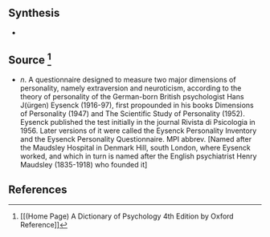 ## Synthesis
- 
## Source [^1]
- $n$. A questionnaire designed to measure two major dimensions of personality, namely extraversion and neuroticism, according to the theory of personality of the German-born British psychologist Hans J(ürgen) Eysenck (1916-97), first propounded in his books Dimensions of Personality (1947) and The Scientific Study of Personality (1952). Eysenck published the test initially in the journal Rivista di Psicologia in 1956. Later versions of it were called the Eysenck Personality Inventory and the Eysenck Personality Questionnaire. MPI abbrev. \[Named after the Maudsley Hospital in Denmark Hill, south London, where Eysenck worked, and which in turn is named after the English psychiatrist Henry Maudsley (1835-1918) who founded it]
## References

[^1]: [[(Home Page) A Dictionary of Psychology 4th Edition by Oxford Reference]]
